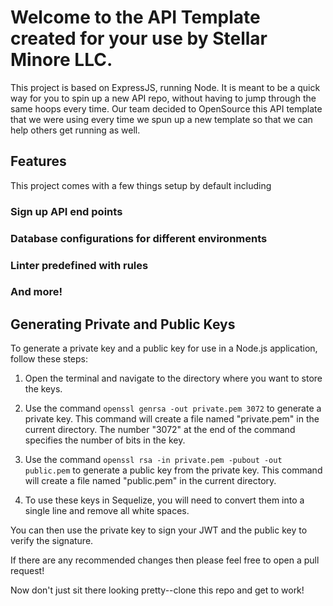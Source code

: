 # Welcome to the API Template created for your use by Stellar Minore LLC.

This project is based on ExpressJS, running Node. It is meant to be a quick way for you to spin up a new API repo, without having to jump through the same hoops every time. Our team decided to OpenSource this API template that we were using every time we spun up a new template so that we can help others get running as well.

## Features

This project comes with a few things setup by default including

### Sign up API end points
### Database configurations for different environments
### Linter predefined with rules
### And more!

## Generating Private and Public Keys

To generate a private key and a public key for use in a Node.js application, follow these steps:

1. Open the terminal and navigate to the directory where you want to store the keys.

2. Use the command `openssl genrsa -out private.pem 3072` to generate a private key. This command will create a file named "private.pem" in the current directory. The number "3072" at the end of the command specifies the number of bits in the key.

3. Use the command `openssl rsa -in private.pem -pubout -out public.pem` to generate a public key from the private key. This command will create a file named "public.pem" in the current directory.

4. To use these keys in Sequelize, you will need to convert them into a single line and remove all white spaces.

You can then use the private key to sign your JWT and the public key to verify the signature.


If there are any recommended changes then please feel free to open a pull request!

Now don't just sit there looking pretty--clone this repo and get to work!
